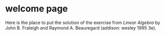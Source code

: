 welcome page
============



Here is the place to put the solution of the exercise from *Linear Algebra* by John B. Fraleigh and Raymond A. Beauregard (addison: wesley 1995 3e).


